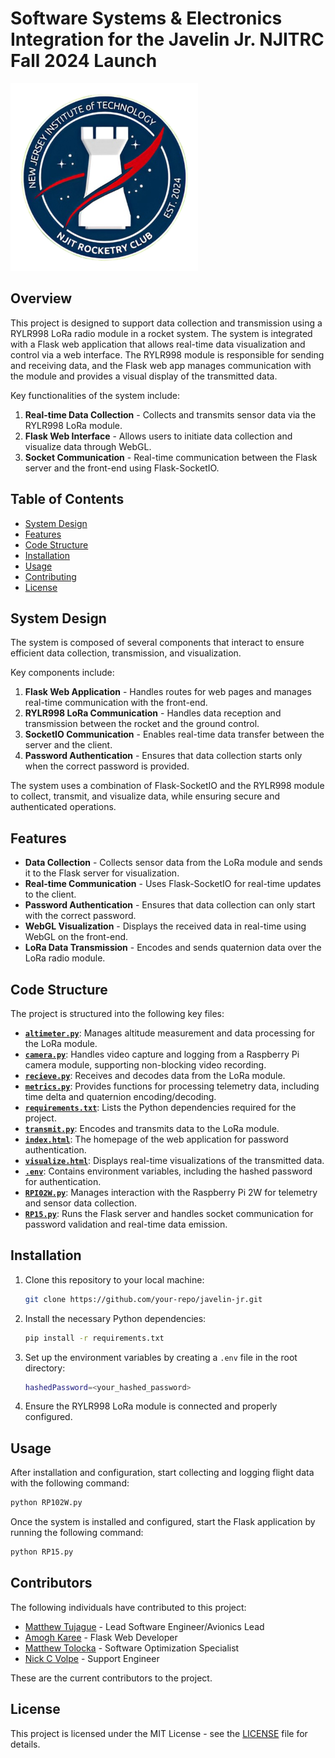 # Software Systems & Electronics Integration for the Javelin Jr. NJITRC Fall 2024 Launch

<img src="src/static/rocketryLogo.png" alt="Rocketry Logo" width="300" height="auto">

## Overview
This project is designed to support data collection and transmission using a RYLR998 LoRa radio module in a rocket system. The system is integrated with a Flask web application that allows real-time data visualization and control via a web interface. The RYLR998 module is responsible for sending and receiving data, and the Flask web app manages communication with the module and provides a visual display of the transmitted data.

Key functionalities of the system include:
1. **Real-time Data Collection** - Collects and transmits sensor data via the RYLR998 LoRa module.
2. **Flask Web Interface** - Allows users to initiate data collection and visualize data through WebGL.
3. **Socket Communication** - Real-time communication between the Flask server and the front-end using Flask-SocketIO.

## Table of Contents
- [System Design](#system-design)
- [Features](#features)
- [Code Structure](#code-structure)
- [Installation](#installation)
- [Usage](#usage)
- [Contributing](#Contributors)
- [License](#license)

## System Design
The system is composed of several components that interact to ensure efficient data collection, transmission, and visualization.

Key components include:
1. **Flask Web Application** - Handles routes for web pages and manages real-time communication with the front-end.
2. **RYLR998 LoRa Communication** - Handles data reception and transmission between the rocket and the ground control.
3. **SocketIO Communication** - Enables real-time data transfer between the server and the client.
4. **Password Authentication** - Ensures that data collection starts only when the correct password is provided.

The system uses a combination of Flask-SocketIO and the RYLR998 module to collect, transmit, and visualize data, while ensuring secure and authenticated operations.

## Features
- **Data Collection** - Collects sensor data from the LoRa module and sends it to the Flask server for visualization.
- **Real-time Communication** - Uses Flask-SocketIO for real-time updates to the client.
- **Password Authentication** - Ensures that data collection can only start with the correct password.
- **WebGL Visualization** - Displays the received data in real-time using WebGL on the front-end.
- **LoRa Data Transmission** - Encodes and sends quaternion data over the LoRa radio module.

## Code Structure

The project is structured into the following key files:

- **[`altimeter.py`](src/altimeter.py)**: Manages altitude measurement and data processing for the LoRa module.
- **[`camera.py`](src/camera.py)**: Handles video capture and logging from a Raspberry Pi camera module, supporting non-blocking video recording.
- **[`recieve.py`](src/recieve.py)**: Receives and decodes data from the LoRa module.
- **[`metrics.py`](src/metrics.py)**: Provides functions for processing telemetry data, including time delta and quaternion encoding/decoding.
- **[`requirements.txt`](requirements.txt)**: Lists the Python dependencies required for the project.
- **[`transmit.py`](src/transmit.py)**: Encodes and transmits data to the LoRa module.
- **[`index.html`](src/templates/index.html)**: The homepage of the web application for password authentication.
- **[`visualize.html`](src/templates/visualize.html)**: Displays real-time visualizations of the transmitted data.
- **[`.env`](.env)**: Contains environment variables, including the hashed password for authentication.
- **[`RPI02W.py`](src/RPI02W.py)**: Manages interaction with the Raspberry Pi 2W for telemetry and sensor data collection.
- **[`RP15.py`](src/RP15.py)**: Runs the Flask server and handles socket communication for password validation and real-time data emission.

## Installation

1. Clone this repository to your local machine:
    ```bash
    git clone https://github.com/your-repo/javelin-jr.git
    ```

2. Install the necessary Python dependencies:
    ```bash
    pip install -r requirements.txt
    ```

3. Set up the environment variables by creating a `.env` file in the root directory:
    ```bash
    hashedPassword=<your_hashed_password>
    ```

4. Ensure the RYLR998 LoRa module is connected and properly configured.

## Usage

After installation and configuration, start collecting and logging flight data with the following command:

```bash
python RP102W.py
```

Once the system is installed and configured, start the Flask application by running the following command:

```bash
python RP15.py
```

## Contributors

The following individuals have contributed to this project:

- [Matthew Tujague](https://github.com/Binimal101) - Lead Software Engineer/Avionics Lead
- [Amogh Karee](https://github.com/AmoghKaree) - Flask Web Developer
- [Matthew Tolocka](https://github.com/mt657) - Software Optimization Specialist
- [Nick C Volpe](https://github.com/ncvolpe) - Support Engineer

These are the current contributors to the project.

## License

This project is licensed under the MIT License - see the [LICENSE](LICENSE) file for details.
